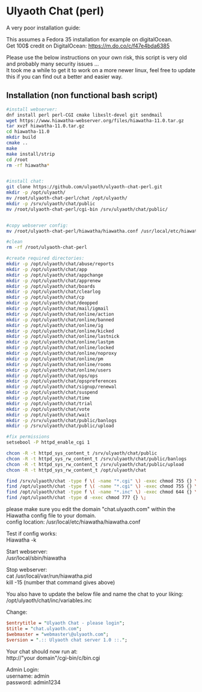 # Ulyaoth Chat (perl)

A very poor installation guide:

This assumes a Fedora 35 installation for example on digitalOcean.<br />
Get 100$ credit on DigitalOcean: https://m.do.co/c/f47e4bda6385

Please use the below instructions on your own risk, this script is very old and probably many security issues ...<br />
It took me a while to get it to work on a more newer linux, feel free to update this if you can find out a better and easier way.

## Installation (non functional bash script)
```bash
#install webserver:
dnf install perl perl-CGI cmake libxslt-devel git sendmail
wget https://www.hiawatha-webserver.org/files/hiawatha-11.0.tar.gz
tar xvzf hiawatha-11.0.tar.gz
cd hiawatha-11.0
mkdir build
cmake ..
make
make install/strip
cd /root
rm -rf hiawatha*


#install chat:
git clone https://github.com/ulyaoth/ulyaoth-chat-perl.git
mkdir -p /opt/ulyaoth/
mv /root/ulyaoth-chat-perl/chat /opt/ulyaoth/
mkdir -p /srv/ulyaoth/chat/public
mv /root/ulyaoth-chat-perl/cgi-bin /srv/ulyaoth/chat/public/


#copy webserver config:
mv /root/ulyaoth-chat-perl/hiawatha/hiawatha.conf /usr/local/etc/hiawatha/hiawatha.conf

#clean
rm -rf /root/ulyaoth-chat-perl

#create required directories:
mkdir -p /opt/ulyaoth/chat/abuse/reports
mkdir -p /opt/ulyaoth/chat/app
mkdir -p /opt/ulyaoth/chat/appchange
mkdir -p /opt/ulyaoth/chat/apprenew
mkdir -p /opt/ulyaoth/chat/boards
mkdir -p /opt/ulyaoth/chat/clearlog
mkdir -p /opt/ulyaoth/chat/cp
mkdir -p /opt/ulyaoth/chat/deopped
mkdir -p /opt/ulyaoth/chat/mail/igmail
mkdir -p /opt/ulyaoth/chat/online/action
mkdir -p /opt/ulyaoth/chat/online/banned
mkdir -p /opt/ulyaoth/chat/online/ig
mkdir -p /opt/ulyaoth/chat/online/kicked
mkdir -p /opt/ulyaoth/chat/online/lastnick
mkdir -p /opt/ulyaoth/chat/online/lastpm
mkdir -p /opt/ulyaoth/chat/online/locked
mkdir -p /opt/ulyaoth/chat/online/noproxy
mkdir -p /opt/ulyaoth/chat/online/pm
mkdir -p /opt/ulyaoth/chat/online/rooms
mkdir -p /opt/ulyaoth/chat/online/users
mkdir -p /opt/ulyaoth/chat/ops/ops
mkdir -p /opt/ulyaoth/chat/opspreferences
mkdir -p /opt/ulyaoth/chat/signup/renewal
mkdir -p /opt/ulyaoth/chat/suspend
mkdir -p /opt/ulyaoth/chat/time
mkdir -p /opt/ulyaoth/chat/trial
mkdir -p /opt/ulyaoth/chat/vote
mkdir -p /opt/ulyaoth/chat/wait
mkdir -p /srv/ulyaoth/chat/public/banlogs
mkdir -p /srv/ulyaoth/chat/public/upload

#fix permissions
setsebool -P httpd_enable_cgi 1

chcon -R -t httpd_sys_content_t /srv/ulyaoth/chat/public
chcon -R -t httpd_sys_rw_content_t /srv/ulyaoth/chat/public/banlogs
chcon -R -t httpd_sys_rw_content_t /srv/ulyaoth/chat/public/upload
chcon -R -t httpd_sys_rw_content_t /opt/ulyaoth/chat

find /srv/ulyaoth/chat -type f \( -name "*.cgi" \) -exec chmod 755 {} \;
find /opt/ulyaoth/chat -type f \( -name "*.cgi" \) -exec chmod 755 {} \;
find /opt/ulyaoth/chat -type f \( -name "*.inc" \) -exec chmod 644 {} \;
find /opt/ulyaoth/chat -type d -exec chmod 777 {} \;
```

please make sure you edit the domain "chat.ulyaoth.com" within the Hiawatha config file to your domain.<br />
config location: /usr/local/etc/hiawatha/hiawatha.conf<br />

Test if config works:<br />
Hiawatha -k<br />

Start webserver:<br />
/usr/local/sbin/hiawatha<br />

Stop webserver:<br />
cat /usr/local/var/run/hiawatha.pid<br />
kill -15 (number that command gives above)<br />

You also have to update the below file and name the chat to your liking:<br />
/opt/ulyaoth/chat/inc/variables.inc<br />

Change:<br />
```perl
$entrytitle = "Ulyaoth Chat - please login";  
$title = "chat.ulyaoth.com";
$webmaster = "webmaster\@ulyaoth.com";
$version = ".:: Ulyaoth chat server 1.0 ::.";  
```

Your chat should now run at:<br />
http://"your domain"/cgi-bin/c/bin.cgi<br />

Admin Login:<br />
username: admin<br />
password: admin1234<br />